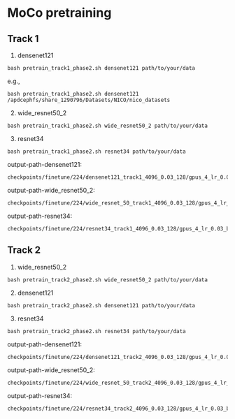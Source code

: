 # MoCo pretraining
## Track 1
1. densenet121
```
bash pretrain_track1_phase2.sh densenet121 path/to/your/data
```
e.g., 
```
bash pretrain_track1_phase2.sh densenet121 /apdcephfs/share_1290796/Datasets/NICO/nico_datasets
```
2. wide_resnet50_2
```
bash pretrain_track1_phase2.sh wide_resnet50_2 path/to/your/data
```
3. resnet34
```
bash pretrain_track1_phase2.sh resnet34 path/to/your/data
```
output-path-densenet121: 
```
checkpoints/finetune/224/densenet121_track1_4096_0.03_128/gpus_4_lr_0.03_bs_128_epochs_200_path_train/checkpoint_0199.pth.tar
```
output-path-wide_resnet50_2:
```
checkpoints/finetune/224/wide_resnet_50_track1_4096_0.03_128/gpus_4_lr_0.03_bs_128_epochs_200_path_train/checkpoint_0199.pth.tar
```
output-path-resnet34:
```
checkpoints/finetune/224/resnet34_track1_4096_0.03_128/gpus_4_lr_0.03_bs_128_epochs_200_path_train/checkpoint_0199.pth.tar
```

## Track 2
1. wide_resnet50_2
```
bash pretrain_track2_phase2.sh wide_resnet50_2 path/to/your/data
```
2. densenet121
```
bash pretrain_track2_phase2.sh densenet121 path/to/your/data
```
3. resnet34
```
bash pretrain_track2_phase2.sh resnet34 path/to/your/data
```
output-path-densenet121: 
```
checkpoints/finetune/224/densenet121_track2_4096_0.03_128/gpus_4_lr_0.03_bs_128_epochs_200_path_train/checkpoint_0199.pth.tar
```
output-path-wide_resnet50_2:
```
checkpoints/finetune/224/wide_resnet_50_track2_4096_0.03_128/gpus_4_lr_0.03_bs_128_epochs_200_path_train/checkpoint_0199.pth.tar
```
output-path-resnet34:
```
checkpoints/finetune/224/resnet34_track2_4096_0.03_128/gpus_4_lr_0.03_bs_128_epochs_200_path_train/checkpoint_0199.pth.tar
```